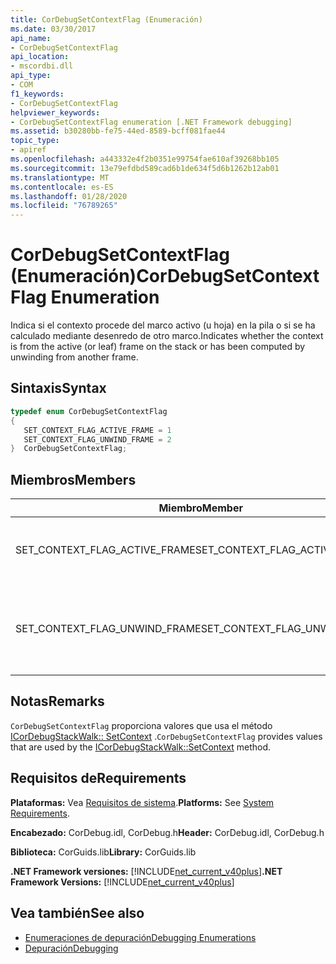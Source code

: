 ```yaml
---
title: CorDebugSetContextFlag (Enumeración)
ms.date: 03/30/2017
api_name:
- CorDebugSetContextFlag
api_location:
- mscordbi.dll
api_type:
- COM
f1_keywords:
- CorDebugSetContextFlag
helpviewer_keywords:
- CorDebugSetContextFlag enumeration [.NET Framework debugging]
ms.assetid: b30280bb-fe75-44ed-8589-bcff081fae44
topic_type:
- apiref
ms.openlocfilehash: a443332e4f2b0351e99754fae610af39268bb105
ms.sourcegitcommit: 13e79efdbd589cad6b1de634f5d6b1262b12ab01
ms.translationtype: MT
ms.contentlocale: es-ES
ms.lasthandoff: 01/28/2020
ms.locfileid: "76789265"
---
```

# <a name="cordebugsetcontextflag-enumeration"></a><span data-ttu-id="0d1be-102">CorDebugSetContextFlag (Enumeración)</span><span class="sxs-lookup"><span data-stu-id="0d1be-102">CorDebugSetContextFlag Enumeration</span></span>
<span data-ttu-id="0d1be-103">Indica si el contexto procede del marco activo (u hoja) en la pila o si se ha calculado mediante desenredo de otro marco.</span><span class="sxs-lookup"><span data-stu-id="0d1be-103">Indicates whether the context is from the active (or leaf) frame on the stack or has been computed by unwinding from another frame.</span></span>  
  
## <a name="syntax"></a><span data-ttu-id="0d1be-104">Sintaxis</span><span class="sxs-lookup"><span data-stu-id="0d1be-104">Syntax</span></span>  
  
```cpp  
typedef enum CorDebugSetContextFlag  
{  
   SET_CONTEXT_FLAG_ACTIVE_FRAME = 1  
   SET_CONTEXT_FLAG_UNWIND_FRAME = 2  
}  CorDebugSetContextFlag;  
```  
  
## <a name="members"></a><span data-ttu-id="0d1be-105">Miembros</span><span class="sxs-lookup"><span data-stu-id="0d1be-105">Members</span></span>  
  
|<span data-ttu-id="0d1be-106">Miembro</span><span class="sxs-lookup"><span data-stu-id="0d1be-106">Member</span></span>|<span data-ttu-id="0d1be-107">Descripción</span><span class="sxs-lookup"><span data-stu-id="0d1be-107">Description</span></span>|  
|------------|-----------------|  
|<span data-ttu-id="0d1be-108">SET_CONTEXT_FLAG_ACTIVE_FRAME</span><span class="sxs-lookup"><span data-stu-id="0d1be-108">SET_CONTEXT_FLAG_ACTIVE_FRAME</span></span>|<span data-ttu-id="0d1be-109">El contexto es el contexto activo del subproceso.</span><span class="sxs-lookup"><span data-stu-id="0d1be-109">The context is the thread’s active context.</span></span>|  
|<span data-ttu-id="0d1be-110">SET_CONTEXT_FLAG_UNWIND_FRAME</span><span class="sxs-lookup"><span data-stu-id="0d1be-110">SET_CONTEXT_FLAG_UNWIND_FRAME</span></span>|<span data-ttu-id="0d1be-111">El contexto se ha calculado desenredando de otro marco.</span><span class="sxs-lookup"><span data-stu-id="0d1be-111">The context has been computed by unwinding from another frame.</span></span>|  
  
## <a name="remarks"></a><span data-ttu-id="0d1be-112">Notas</span><span class="sxs-lookup"><span data-stu-id="0d1be-112">Remarks</span></span>  
 <span data-ttu-id="0d1be-113">`CorDebugSetContextFlag` proporciona valores que usa el método [ICorDebugStackWalk:: SetContext](icordebugstackwalk-setcontext-method.md) .</span><span class="sxs-lookup"><span data-stu-id="0d1be-113">`CorDebugSetContextFlag` provides values that are used by the [ICorDebugStackWalk::SetContext](icordebugstackwalk-setcontext-method.md) method.</span></span>  
  
## <a name="requirements"></a><span data-ttu-id="0d1be-114">Requisitos de</span><span class="sxs-lookup"><span data-stu-id="0d1be-114">Requirements</span></span>  
 <span data-ttu-id="0d1be-115">**Plataformas:** Vea [Requisitos de sistema](../../../../docs/framework/get-started/system-requirements.md).</span><span class="sxs-lookup"><span data-stu-id="0d1be-115">**Platforms:** See [System Requirements](../../../../docs/framework/get-started/system-requirements.md).</span></span>  
  
 <span data-ttu-id="0d1be-116">**Encabezado:** CorDebug.idl, CorDebug.h</span><span class="sxs-lookup"><span data-stu-id="0d1be-116">**Header:** CorDebug.idl, CorDebug.h</span></span>  
  
 <span data-ttu-id="0d1be-117">**Biblioteca:** CorGuids.lib</span><span class="sxs-lookup"><span data-stu-id="0d1be-117">**Library:** CorGuids.lib</span></span>  
  
 <span data-ttu-id="0d1be-118">**.NET Framework versiones:** [!INCLUDE[net_current_v40plus](../../../../includes/net-current-v40plus-md.md)]</span><span class="sxs-lookup"><span data-stu-id="0d1be-118">**.NET Framework Versions:** [!INCLUDE[net_current_v40plus](../../../../includes/net-current-v40plus-md.md)]</span></span>  
  
## <a name="see-also"></a><span data-ttu-id="0d1be-119">Vea también</span><span class="sxs-lookup"><span data-stu-id="0d1be-119">See also</span></span>

- [<span data-ttu-id="0d1be-120">Enumeraciones de depuración</span><span class="sxs-lookup"><span data-stu-id="0d1be-120">Debugging Enumerations</span></span>](debugging-enumerations.md)
- [<span data-ttu-id="0d1be-121">Depuración</span><span class="sxs-lookup"><span data-stu-id="0d1be-121">Debugging</span></span>](index.md)
